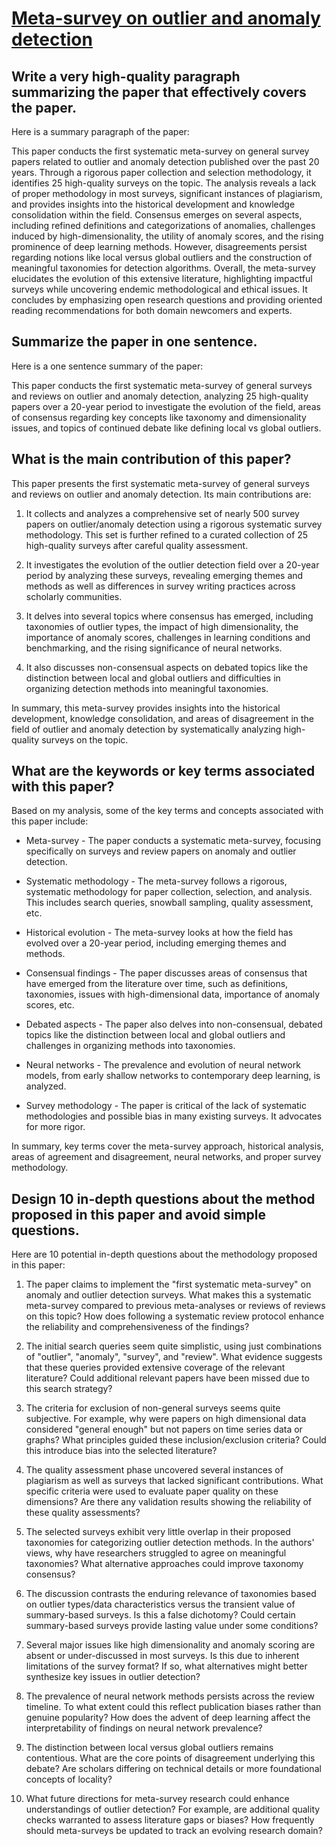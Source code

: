 # [Meta-survey on outlier and anomaly detection](https://arxiv.org/abs/2312.07101)

## Write a very high-quality paragraph summarizing the paper that effectively covers the paper.

 Here is a summary paragraph of the paper:

This paper conducts the first systematic meta-survey on general survey papers related to outlier and anomaly detection published over the past 20 years. Through a rigorous paper collection and selection methodology, it identifies 25 high-quality surveys on the topic. The analysis reveals a lack of proper methodology in most surveys, significant instances of plagiarism, and provides insights into the historical development and knowledge consolidation within the field. Consensus emerges on several aspects, including refined definitions and categorizations of anomalies, challenges induced by high-dimensionality, the utility of anomaly scores, and the rising prominence of deep learning methods. However, disagreements persist regarding notions like local versus global outliers and the construction of meaningful taxonomies for detection algorithms. Overall, the meta-survey elucidates the evolution of this extensive literature, highlighting impactful surveys while uncovering endemic methodological and ethical issues. It concludes by emphasizing open research questions and providing oriented reading recommendations for both domain newcomers and experts.


## Summarize the paper in one sentence.

 Here is a one sentence summary of the paper:

This paper conducts the first systematic meta-survey of general surveys and reviews on outlier and anomaly detection, analyzing 25 high-quality papers over a 20-year period to investigate the evolution of the field, areas of consensus regarding key concepts like taxonomy and dimensionality issues, and topics of continued debate like defining local vs global outliers.


## What is the main contribution of this paper?

 This paper presents the first systematic meta-survey of general surveys and reviews on outlier and anomaly detection. Its main contributions are:

1) It collects and analyzes a comprehensive set of nearly 500 survey papers on outlier/anomaly detection using a rigorous systematic survey methodology. This set is further refined to a curated collection of 25 high-quality surveys after careful quality assessment.

2) It investigates the evolution of the outlier detection field over a 20-year period by analyzing these surveys, revealing emerging themes and methods as well as differences in survey writing practices across scholarly communities. 

3) It delves into several topics where consensus has emerged, including taxonomies of outlier types, the impact of high dimensionality, the importance of anomaly scores, challenges in learning conditions and benchmarking, and the rising significance of neural networks.

4) It also discusses non-consensual aspects on debated topics like the distinction between local and global outliers and difficulties in organizing detection methods into meaningful taxonomies.

In summary, this meta-survey provides insights into the historical development, knowledge consolidation, and areas of disagreement in the field of outlier and anomaly detection by systematically analyzing high-quality surveys on the topic.


## What are the keywords or key terms associated with this paper?

 Based on my analysis, some of the key terms and concepts associated with this paper include:

- Meta-survey - The paper conducts a systematic meta-survey, focusing specifically on surveys and review papers on anomaly and outlier detection.

- Systematic methodology - The meta-survey follows a rigorous, systematic methodology for paper collection, selection, and analysis. This includes search queries, snowball sampling, quality assessment, etc.

- Historical evolution - The meta-survey looks at how the field has evolved over a 20-year period, including emerging themes and methods.

- Consensual findings - The paper discusses areas of consensus that have emerged from the literature over time, such as definitions, taxonomies, issues with high-dimensional data, importance of anomaly scores, etc. 

- Debated aspects - The paper also delves into non-consensual, debated topics like the distinction between local and global outliers and challenges in organizing methods into taxonomies.

- Neural networks - The prevalence and evolution of neural network models, from early shallow networks to contemporary deep learning, is analyzed.

- Survey methodology - The paper is critical of the lack of systematic methodologies and possible bias in many existing surveys. It advocates for more rigor.

In summary, key terms cover the meta-survey approach, historical analysis, areas of agreement and disagreement, neural networks, and proper survey methodology.


## Design 10 in-depth questions about the method proposed in this paper and avoid simple questions.

 Here are 10 potential in-depth questions about the methodology proposed in this paper:

1. The paper claims to implement the "first systematic meta-survey" on anomaly and outlier detection surveys. What makes this a systematic meta-survey compared to previous meta-analyses or reviews of reviews on this topic? How does following a systematic review protocol enhance the reliability and comprehensiveness of the findings?

2. The initial search queries seem quite simplistic, using just combinations of "outlier", "anomaly", "survey", and "review". What evidence suggests that these queries provided extensive coverage of the relevant literature? Could additional relevant papers have been missed due to this search strategy? 

3. The criteria for exclusion of non-general surveys seems quite subjective. For example, why were papers on high dimensional data considered "general enough" but not papers on time series data or graphs? What principles guided these inclusion/exclusion criteria? Could this introduce bias into the selected literature?

4. The quality assessment phase uncovered several instances of plagiarism as well as surveys that lacked significant contributions. What specific criteria were used to evaluate paper quality on these dimensions? Are there any validation results showing the reliability of these quality assessments? 

5. The selected surveys exhibit very little overlap in their proposed taxonomies for categorizing outlier detection methods. In the authors' views, why have researchers struggled to agree on meaningful taxonomies? What alternative approaches could improve taxonomy consensus?

6. The discussion contrasts the enduring relevance of taxonomies based on outlier types/data characteristics versus the transient value of summary-based surveys. Is this a false dichotomy? Could certain summary-based surveys provide lasting value under some conditions?

7. Several major issues like high dimensionality and anomaly scoring are absent or under-discussed in most surveys. Is this due to inherent limitations of the survey format? If so, what alternatives might better synthesize key issues in outlier detection? 

8. The prevalence of neural network methods persists across the review timeline. To what extent could this reflect publication biases rather than genuine popularity? How does the advent of deep learning affect the interpretability of findings on neural network prevalence?

9. The distinction between local versus global outliers remains contentious. What are the core points of disagreement underlying this debate? Are scholars differing on technical details or more foundational concepts of locality?

10. What future directions for meta-survey research could enhance understandings of outlier detection? For example, are additional quality checks warranted to assess literature gaps or biases? How frequently should meta-surveys be updated to track an evolving research domain?
